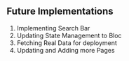 ## Future Implementations

1) Implementing Search Bar
2) Updating State Management to Bloc
3) Fetching Real Data for deployment
4) Updating and Adding more Pages
